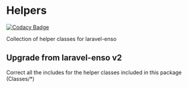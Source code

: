 # Helpers

[![Codacy Badge](https://api.codacy.com/project/badge/Grade/4c084aada0bf4f70bf397338300bfc5d)](https://www.codacy.com/app/laravel-enso/Helpers?utm_source=github.com&utm_medium=referral&utm_content=laravel-enso/Helpers&utm_campaign=badger)

Collection of helper classes for laravel-enso

## Upgrade from laravel-enso v2

Correct all the includes for the helper classes included in this package (Classes/*)
